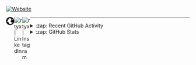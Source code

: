 [![Website](https://img.shields.io/website?label=rtyx.com&style=for-the-badge&url=https%3A%2F%2Fcodestackr.com)](https://www.rtyx.es/)

[<img align="left" alt="rtyx.com" width="22px" src="https://raw.githubusercontent.com/iconic/open-iconic/master/svg/globe.svg" />][website]
[<img align="left" alt="rtyx | LinkedIn" width="22px" src="https://cdn.jsdelivr.net/npm/simple-icons@v3/icons/linkedin.svg" />][linkedin]
[<img align="left" alt="rtyx | Instagram" width="22px" src="https://cdn.jsdelivr.net/npm/simple-icons@v3/icons/instagram.svg" />][instagram]

---

<details>
  <summary>:zap: Recent GitHub Activity</summary>
  
<!--START_SECTION:activity-->
<!--END_SECTION:activity-->

</details>

<details>
  <summary>:zap: GitHub Stats</summary>

  <img align="left" alt="rtyx's GitHub Stats" src="https://github-readme-stats.codestackr.vercel.app/api?username=rtyx&show_icons=true&hide_border=true" />

</details>

[website]: https://www.rtyx.es/
[instagram]: https://www.instagram.com/rty_x/
[linkedin]: https://www.linkedin.com/in/rafaeltoledano/

